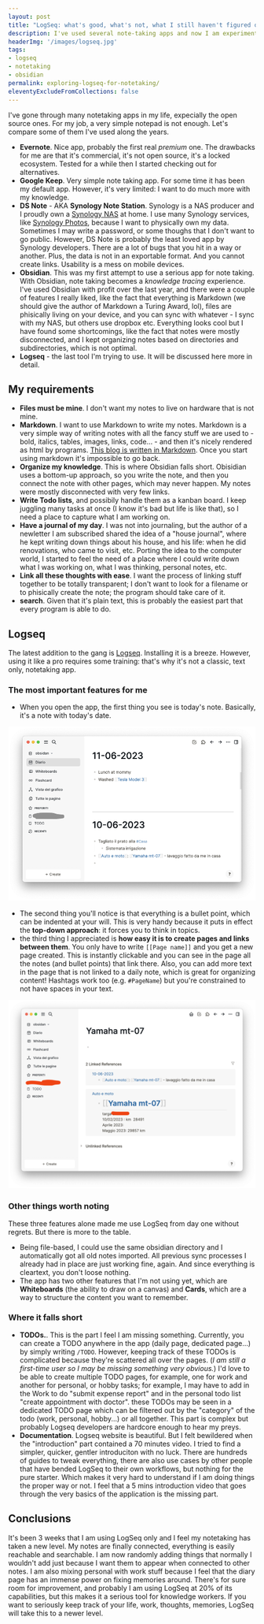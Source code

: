 ```yaml
---
layout: post
title: "LogSeq: what's good, what's not, what I still haven't figured out"
description: I've used several note-taking apps and now I am experimenting with LogSeq. 
headerImg: '/images/logseq.jpg'
tags:
- logseq
- notetaking
- obsidian
permalink: exploring-logseq-for-notetaking/
eleventyExcludeFromCollections: false
---
```


I've gone through many notetaking apps in my life, expecially the open source ones. For my job, a very simple notepad is not enough. Let's compare some of them I've used along the years.

- **Evernote**. Nice app, probably the first real _premium_ one. The drawbacks for me are that it's commercial, it's not open source, it's a locked ecosystem. Tested for a while then I started checking out for alternatives.
- **Google Keep**. Very simple note taking app. For some time it has been my default app. However, it's very limited: I want to do much more with my knowledge.
- **DS Note** - AKA **Synology Note Station**. Synology is a NAS producer and I proudly own a [Synology NAS](/2019/10/27/tips-tricks-from-my-linux-experience.html) at home. I use many Synology services, like [Synology Photos](/from-google-photos-to-synology-photos/), because I want to physically own my data. Sometimes I may write a password, or some thoughs that I don't want to go public. However, DS Note is probably the least loved app by Synology developers. There are a lot of bugs that you hit in a way or another. Plus, the data is not in an exportable format. And you cannot create links. Usability is a mess on mobile devices.
- **Obsidian**. This was my first attempt to use a serious app for note taking. With Obsidian, note taking becomes a _knowledge tracing_ experience. I've used Obsidian with profit over the last year, and there were a couple of features I really liked, like the fact that everything is Markdown (we should give the author of Markdown a Turing Award, lol), files are phisically living on your device, and you can sync with whatever - I sync with my NAS, but others use dropbox etc. Everything looks cool but I have found some shortcomings, like the fact that notes were mostly disconnected, and I kept organizing notes based on directories and subdirectories, which is not optimal.
- **Logseq** - the last tool I'm trying to use. It will be discussed here more in detail. 

## My requirements

- **Files must be mine**. I don't want my notes to live on hardware that is not mine.
- **Markdown**. I want to use Markdown to write my notes. Markdown is a very simple way of writing notes with all the fancy stuff we are used to - bold, italics, tables, images, links, code... - and then it's nicely rendered as html by programs. [This blog is written in Markdown](https://github.com/musikele/blog-eleventy/tree/master/_posts). Once you start using markdown it's impossible to go back.
- **Organize my knowledge**. This is where Obsidian falls short. Obisidian uses a bottom-up approach, so you write the note, and then you connect the note with other pages, which may never happen. My notes were mostly disconnected with very few links.
- **Write Todo lists**, and possibily handle them as a kanban board. I keep juggling many tasks at once (I know it's bad but life is like that), so I need a place to capture what I am working on.
- **Have a journal of my day**. I was not into journaling, but the author of a newletter I am subscribed shared the idea of a "house journal", where he kept writing down things about his house, and his life: when he did renovations, who came to visit, etc. Porting the idea to the computer world, I started to feel the need of a place where I could write down what I was working on, what I was thinking, personal notes, etc.
- **Link all these thoughts with ease**. I want the process of linking stuff together to be totally transparent; I don't want to look for a filename or to phisically create the note; the program should take care of it.
- **search**. Given that it's plain text, this is probably the easiest part that every program is able to do.

## Logseq

The latest addition to the gang is [Logseq](https://logseq.com/). Installing it is a breeze. However, using it like a pro requires some training: that's why it's not a classic, text only, notetaking app.

### The most important features for me

- When you open the app, the first thing you see is today's note. Basically, it's a note with today's date.

![Sorry for italian. "Diario" means Diary](../../images/logseq-diary.png)

- The second thing you'll notice is that everything is a bullet point, which can be indented at your will. This is very handy because it puts in effect the **top-down approach**: it forces you to think in topics.
- the third thing I appreciated is **how easy it is to create pages and links between them**. You only have to write `[[Page name]]` and you get a new page created. This is instantly clickable and you can see in the page all the notes (and bullet points) that link there. Also, you can add more text in the page that is not linked to a daily note, which is great for organizing content! Hashtags work too (e.g. `#PageName`) but you're constrained to not have spaces in your text.

![In this example I clicked on Yamaha mt-07 page.](../../images/logseq-page.png)

### Other things worth noting

These three features alone made me use LogSeq from day one without regrets. But there is more to the table.

- Being file-based, I could use the same obsidian directory and I automatically got all old notes imported. All previous sync processes I already had in place are just working fine, again. And since everything is cleartext, you don't loose nothing.
- The app has two other features that I'm not using yet, which are **Whiteboards** (the ability to draw on a canvas) and **Cards**, which are a way to structure the content you want to remember.

### Where it falls short

- **TODOs.**. This is the part I feel I am missing something. Currently, you can create a TODO anywhere in the app (daily page, dedicated page...) by simply writing `/TODO`. However, keeping track of these TODOs is complicated because they're scattered all over the pages. (_I am still a first-time user so I may be missing something very obvious._) I'd love to be able to create multiple TODO pages, for example, one for work and another for personal, or hobby tasks; for example, I may have to add in the Work to do "submit expense report" and in the personal todo list "create appointment with doctor". these TODOs may be seen in a dedicated TODO page which can be filtered out by the "category" of the todo (work, personal, hobby...) or all together. This part is complex but probably Logseq developers are hardcore enough to hear my preys.
- **Documentation**. Logseq website is beautiful. But I felt bewildered when the "introduction" part contained a 70 minutes video. I tried to find a simpler, quicker, gentler introduciton with no luck. There are hundreds of guides to tweak everything, there are also use cases by other people that have bended LogSeq to their own workflows, but nothing for the pure starter. Which makes it very hard to understand if I am doing things the proper way or not. I feel that a 5 mins introduction video that goes through the very basics of the application is the missing part.

## Conclusions

It's been 3 weeks that I am using LogSeq only and I feel my notetaking has taken a new level. My notes are finally connected, everything is easily reachable and searchable. I am now randomly adding things that normally I wouldn't add just because I want them to appear when connected to other notes. I am also mixing personal with work stuff because I feel that the diary page has an immense power on fixing memories around. There's for sure room for improvement, and probably I am using LogSeq at 20% of its capabilities, but this makes it a serious tool for knowledge workers. If you want to seriously keep track of your life, work, thoughts, memories, LogSeq will take this to a newer level.
